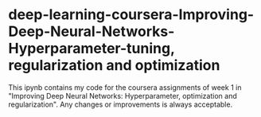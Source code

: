 # deep-learning-coursera-Improving-Deep-Neural-Networks-Hyperparameter-tuning, regularization and optimization
This ipynb contains my code for the coursera assignments of week 1 in "Improving Deep Neural Networks: Hyperparameter, optimization and regularization".
Any changes or improvements is always acceptable.
